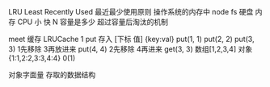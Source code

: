 LRU Least Recently Used 最近最少使用原则
操作系统的内存中
node fs
硬盘 
  内存 CPU 小 快 N
  容量是多少 超过容量后淘汰的机制

  meet 缓存
  LRUCache
  1 put 存入 [下标 值]
  {key:val}
  put(1, 1)
  put(2, 2)
  put(3, 3) 1先移除 3再放进来
  put(4, 4) 2先移除 4再进来
  get(3, 3)
  数组[1,2,3,4]
  对象{1:1,2:2,3:3,4:4} 0(1)

  对象字面量 存取的数据结构
